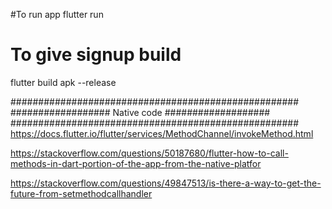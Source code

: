 #To run app
flutter run
# To give signup build
flutter build apk --release

####################################################
##################  Native code  ###################
#################################################### 
https://docs.flutter.io/flutter/services/MethodChannel/invokeMethod.html

https://stackoverflow.com/questions/50187680/flutter-how-to-call-methods-in-dart-portion-of-the-app-from-the-native-platfor

https://stackoverflow.com/questions/49847513/is-there-a-way-to-get-the-future-from-setmethodcallhandler